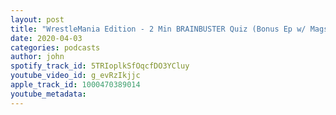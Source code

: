 ```yaml
---
layout: post
title: "WrestleMania Edition - 2 Min BRAINBUSTER Quiz (Bonus Ep w/ Mags @BadlandsPod)"
date: 2020-04-03
categories: podcasts
author: john
spotify_track_id: 5TRIoplkSfOqcfDO3YCluy
youtube_video_id: g_evRzIkjjc
apple_track_id: 1000470389014
youtube_metadata: 
---
```

